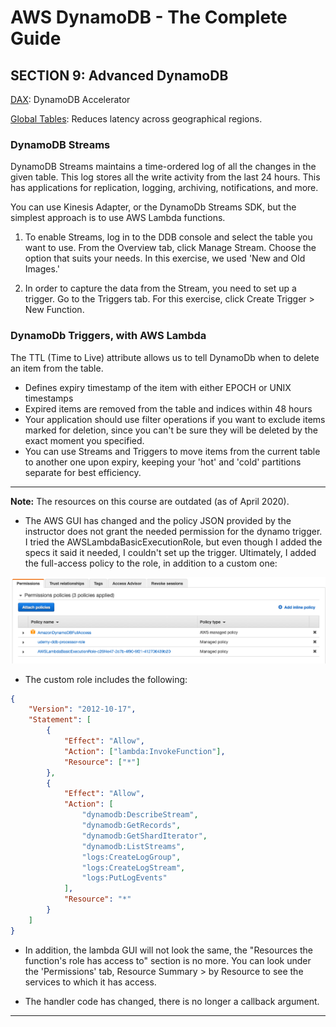# AWS DynamoDB - The Complete Guide

## SECTION 9: Advanced DynamoDB

[DAX](https://docs.aws.amazon.com/amazondynamodb/latest/developerguide/DAX.html): DynamoDB Accelerator

[Global Tables](https://docs.aws.amazon.com/amazondynamodb/latest/developerguide/GlobalTables.html): Reduces latency across geographical regions.

### DynamoDB Streams

DynamoDB Streams maintains a time-ordered log of all the changes in the given table. This log stores all the write activity from the last 24 hours. This has applications for replication, logging, archiving, notifications, and more.

You can use Kinesis Adapter, or the DynamoDb Streams SDK, but the simplest approach is to use AWS Lambda functions.

1. To enable Streams, log in to the DDB console and select the table you want to use. From the Overview tab, click Manage Stream. Choose the option that suits your needs. In this exercise, we used 'New and Old Images.'

2. In order to capture the data from the Stream, you need to set up a trigger. Go to the Triggers tab. For this exercise, click Create Trigger > New Function.

### DynamoDb Triggers, with AWS Lambda

The TTL (Time to Live) attribute allows us to tell DynamoDb when to delete an item from the table.

-   Defines expiry timestamp of the item with either EPOCH or UNIX timestamps
-   Expired items are removed from the table and indices within 48 hours
-   Your application should use filter operations if you want to exclude items marked for deletion, since you can't be sure they will be deleted by the exact moment you specified.
-   You can use Streams and Triggers to move items from the current table to another one upon expiry, keeping your 'hot' and 'cold' partitions separate for best efficiency.

---

**Note:** The resources on this course are outdated (as of April 2020).

-   The AWS GUI has changed and the policy JSON provided by the instructor does not grant the needed permission for the dynamo trigger. I tried the AWSLambdaBasicExecutionRole, but even though I added the specs it said it needed, I couldn't set up the trigger. Ultimately, I added the full-access policy to the role, in addition to a custom one:

![AWS screenshot](../assets/ddb-trigger-policies.png)

-   The custom role includes the following:

```json
{
    "Version": "2012-10-17",
    "Statement": [
        {
            "Effect": "Allow",
            "Action": ["lambda:InvokeFunction"],
            "Resource": ["*"]
        },
        {
            "Effect": "Allow",
            "Action": [
                "dynamodb:DescribeStream",
                "dynamodb:GetRecords",
                "dynamodb:GetShardIterator",
                "dynamodb:ListStreams",
                "logs:CreateLogGroup",
                "logs:CreateLogStream",
                "logs:PutLogEvents"
            ],
            "Resource": "*"
        }
    ]
}
```

-   In addition, the lambda GUI will not look the same, the "Resources the function's role has access to" section is no more. You can look under the 'Permissions' tab, Resource Summary > by Resource to see the services to which it has access.

-   The handler code has changed, there is no longer a callback argument.

---
